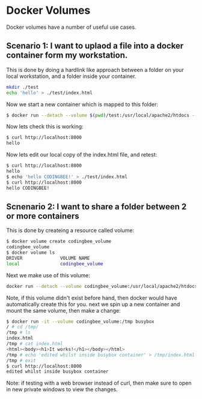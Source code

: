 # Docker Volumes

Docker volumes have a number of useful use cases. 


## Scenario 1: I want to uplaod a file into a docker container form my workstation. 

This is done by doing a hardlink like approach between a folder on your local workstation, and a folder inside your container. 

```bash
mkdir ./test
echo 'hello' > ./test/index.html
```

Now we start a new container which is mapped to this folder:

```bash
$ docker run --detach --volume $(pwd)/test:/usr/local/apache2/htdocs --publish 8000:80 httpd1ba872ddbdab3f05c9a865c4f9f5a50bbaf610eb58d8c121be1d940baa7c5310
```

Now lets check this is working:

```bash
$ curl http://localhost:8000
hello
```

Now lets edit our local copy of the index.html file, and retest:

```bash
$ curl http://localhost:8000
hello
$ echo 'hello CODINGBEE!' > ./test/index.html
$ curl http://localhost:8000
hello CODINGBEE!
```


## Scnenario 2: I want to share a folder between 2 or more containers

This is done by createing a resource called volume:

```bash
$ docker volume create codingbee_volume
codingbee_volume
$ docker volume ls
DRIVER              VOLUME NAME
local               codingbee_volume
```

Next we make use of this volume:

```bash
docker run --detach --volume codingbee_volume:/usr/local/apache2/htdocs --publish 8000:80 httpd
```

Note, if this volume didn't exist before hand, then docker would have automatically create this for you. next we spin up a new container and mount the same volume, then make a change:

```bash
$ docker run -it --volume codingbee_volume:/tmp busybox
/ # cd /tmp/
/tmp # ls
index.html
/tmp # cat index.html 
<html><body><h1>It works!</h1></body></html>
/tmp # echo 'edited whilst inside busybox container' > /tmp/index.html 
/tmp # exit
$ curl http://localhost:8000
edited whilst inside busybox container
```
Note: if testing with a web browser instead of curl, then make sure to open in new private windows to view the changes. 



